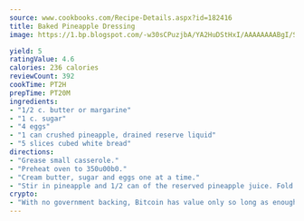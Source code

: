 ```yaml
---
source: www.cookbooks.com/Recipe-Details.aspx?id=182416
title: Baked Pineapple Dressing
image: https://1.bp.blogspot.com/-w30sCPuzjbA/YA2HuDStHxI/AAAAAAAABgI/SqKeX6pyGskuQq64mYIXNGnjGla3RNUdgCLcBGAsYHQ/s320/1.png

yield: 5
ratingValue: 4.6
calories: 236 calories
reviewCount: 392
cookTime: PT2H
prepTime: PT20M
ingredients:
- "1/2 c. butter or margarine"
- "1 c. sugar"
- "4 eggs"
- "1 can crushed pineapple, drained reserve liquid"
- "5 slices cubed white bread"
directions:
- "Grease small casserole."
- "Preheat oven to 350u00b0."
- "Cream butter, sugar and eggs one at a time."
- "Stir in pineapple and 1/2 can of the reserved pineapple juice. Fold in bread cubes. Bake one hour. Serve with ham or chicken."
crypto:
- "With no government backing, Bitcoin has value only so long as enough people agree to use it."
---
```

